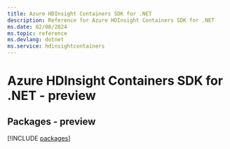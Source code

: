 ```yaml
---
title: Azure HDInsight Containers SDK for .NET
description: Reference for Azure HDInsight Containers SDK for .NET
ms.date: 02/08/2024
ms.topic: reference
ms.devlang: dotnet
ms.service: hdinsightcontainers
---
```

# Azure HDInsight Containers SDK for .NET - preview
## Packages - preview
[!INCLUDE [packages](hdinsight-containers-index.md)]